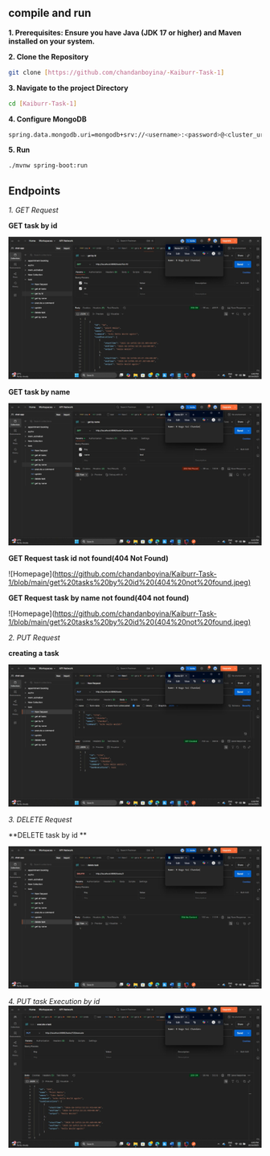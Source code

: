 ## compile and run
**1. Prerequisites: Ensure you have Java (JDK 17 or higher) and Maven installed on your system.**

**2. Clone the Repository**
```bash
git clone [https://github.com/chandanboyina/-Kaiburr-Task-1]
```
**3. Navigate to the project Directory**
```bash
cd [Kaiburr-Task-1]
```
**4. Configure MongoDB**
```bash
spring.data.mongodb.uri=mongodb+srv://<username>:<password>@<cluster_url>/<database_name>?retryWrites=true&w=majority&appName=<Cluster_name>
```
**5. Run**
```bash
./mvnw spring-boot:run
```
## Endpoints 
*1. GET Request*

**GET task by id**

![Homepage](https://github.com/chandanboyina/Kaiburr-Task-1/blob/main/get%20tasks%20by%20id.jpeg)

**GET task by name**

![Homepage](https://github.com/chandanboyina/Kaiburr-Task-1/blob/main/get%20task%20by%20name%20(404not%20found).jpeg)

**GET Request task id not found(404 Not Found)**

![Homepage](https://github.com/chandanboyina/Kaiburr-Task-1/blob/main/get%20tasks%20by%20id%20(404%20not%20found.jpeg)

**GET Request task by name not found(404 not found)**

![Homepage](https://github.com/chandanboyina/Kaiburr-Task-1/blob/main/get%20tasks%20by%20id%20(404%20not%20found.jpeg)

*2. PUT Request*

**creating a task**

![Homepage](https://github.com/chandanboyina/Kaiburr-Task-1/blob/main/put%20request.jpeg)

*3. DELETE Request*

**DELETE task by id **

![Homepage](https://github.com/chandanboyina/Kaiburr-Task-1/blob/main/delete%20task%20by%20id.jpeg)

*4. PUT task Execution by id*
![HomePage](https://github.com/chandanboyina/Kaiburr-Task-1/blob/main/taskexecution.jpeg)




